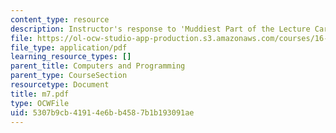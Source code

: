 ```yaml
---
content_type: resource
description: Instructor's response to 'Muddiest Part of the Lecture Cards'.
file: https://ol-ocw-studio-app-production.s3.amazonaws.com/courses/16-01-unified-engineering-i-ii-iii-iv-fall-2005-spring-2006/5307b9cb41914e6bb4587b1b193091ae_m7.pdf
file_type: application/pdf
learning_resource_types: []
parent_title: Computers and Programming
parent_type: CourseSection
resourcetype: Document
title: m7.pdf
type: OCWFile
uid: 5307b9cb-4191-4e6b-b458-7b1b193091ae
---
```

